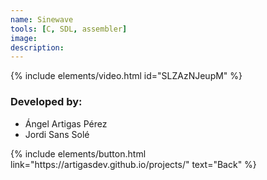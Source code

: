 ```yaml
---
name: Sinewave
tools: [C, SDL, assembler]
image: 
description: 
---
```


{% include elements/video.html id="SLZAzNJeupM" %}




### Developed by: 
- Ángel Artigas Pérez 
- Jordi Sans Solé

<p class="text-center">
{% include elements/button.html link="https://artigasdev.github.io/projects/" text="Back" %}
</p>